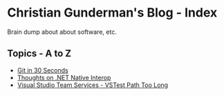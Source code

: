 # Christian Gunderman's Blog - Index
Brain dump about about software, etc.

## Topics - A to Z
- [Git in 30 Seconds](Topics/GitIn30)
- [Thoughts on .NET Native Interop](Topics/DotNetNativeInterop)
- [Visual Studio Team Services - VSTest Path Too Long](Topics/VSTSPathTooLong)